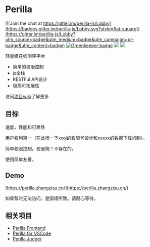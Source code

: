 # Perilla

[![Join the chat at https://gitter.im/perilla-js/Lobby](https://badges.gitter.im/perilla-js/Lobby.svg?style=flat-square)](https://gitter.im/perilla-js/Lobby?utm_source=badge&utm_medium=badge&utm_campaign=pr-badge&utm_content=badge)
[![Greenkeeper badge](https://badges.greenkeeper.io/ZhangZisu/perilla.svg?style=flat-square)](https://greenkeeper.io/)
[![](https://img.shields.io/github/tag/ZhangZisu/perilla.svg?style=flat-square)](https://github.com/ZhangZisu/perilla)
[![](https://img.shields.io/badge/project-Perilla-8e44ad.svg?style=flat-square)](https://github.com/ZhangZisu/perilla)

轻量级在线测评平台

- 简单的权限控制
- js全栈
- RESTFul API设计
- 极高可拓展性

访问[项目wiki](https://github.com/ZhangZisu/perilla/wiki)了解更多

## 目标
速度，性能和可靠性

用户权利第一（在此喷一下xxoj的权限号设计和xxxxx的数据下载机制）。

简单权限控制。权限狗？不存在的。

使用简单友善。

## Demo

[https://perilla.zhangzisu.cn/](https://perilla.zhangzisu.cn/)

如果暂时无法访问，是国墙所致。请耐心等待。

## 相关项目

- [Perilla Frontend](https://github.com/ZhangZisu/perilla-frontend)
- [Perilla for VSCode](https://github.com/ZhangZisu/perilla-vscode)
- [Perilla Judger](https://github.com/dinisi/perilla-judger)
